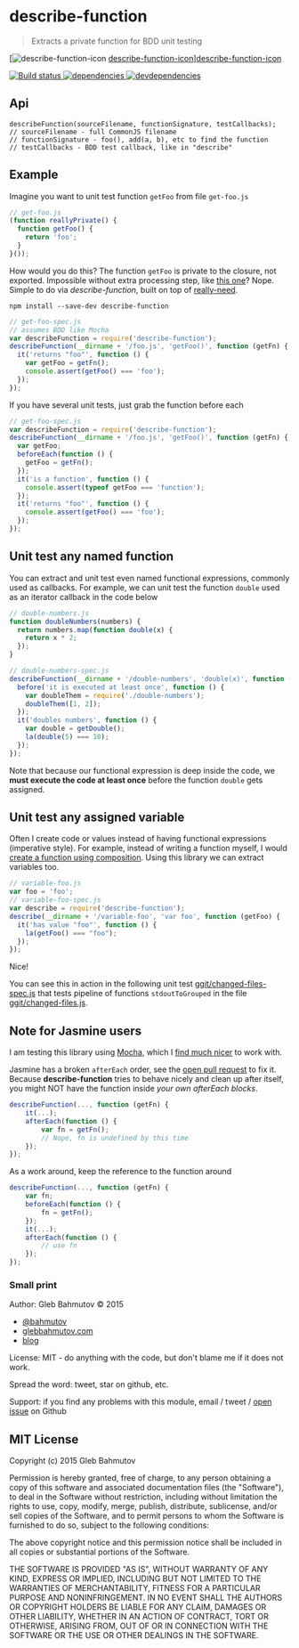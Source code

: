 # describe-function

> Extracts a private function for BDD unit testing

[![describe-function-icon] [describe-function-icon]][describe-function-icon]

[![Build status][describe-function-ci-image] ][describe-function-ci-url]
[![dependencies][describe-function-dependencies-image] ][describe-function-dependencies-url]
[![devdependencies][describe-function-devdependencies-image] ][describe-function-devdependencies-url]

## Api

    describeFunction(sourceFilename, functionSignature, testCallbacks);
    // sourceFilename - full CommonJS filename
    // functionSignature - foo(), add(a, b), etc to find the function
    // testCallbacks - BDD test callback, like in "describe"

## Example

Imagine you want to unit test function `getFoo` from file `get-foo.js`

```js
// get-foo.js
(function reallyPrivate() {
  function getFoo() {
    return 'foo';
  }
}());
```

How would you do this? The function `getFoo` is private to the closure, not exported. Impossible
without extra processing step, like [this one][1]? Nope. Simple to do via *describe-function*, built
on top of [really-need](https://github.com/bahmutov/really-need).

    npm install --save-dev describe-function

```js
// get-foo-spec.js
// assumes BDD like Mocha
var describeFunction = require('describe-function');
describeFunction(__dirname + '/foo.js', 'getFoo()', function (getFn) {
  it('returns "foo"', function () {
    var getFoo = getFn();
    console.assert(getFoo() === 'foo');
  });
});
```

If you have several unit tests, just grab the function before each

```js
// get-foo-spec.js
var describeFunction = require('describe-function');
describeFunction(__dirname + '/foo.js', 'getFoo()', function (getFn) {
  var getFoo;
  beforeEach(function () {
    getFoo = getFn();
  });
  it('is a function', function () {
    console.assert(typeof getFoo === 'function');
  });
  it('returns "foo"', function () {
    console.assert(getFoo() === 'foo');
  });
});
```

## Unit test any named function

You can extract and unit test even named functional expressions, commonly used as callbacks.
For example, we can unit test the function `double` used as an iterator callback in the code below

```js
// double-numbers.js
function doubleNumbers(numbers) {
  return numbers.map(function double(x) {
    return x * 2;
  });
}
```

```js
// double-numbers-spec.js
describeFunction(__dirname + '/double-numbers', 'double(x)', function (getDouble) {
  before('it is executed at least once', function () {
    var doubleThem = require('./double-numbers');
    doubleThem([1, 2]);
  });
  it('doubles numbers', function () {
    var double = getDouble();
    la(double(5) === 10);
  });
});
```

Note that because our functional expression is deep inside the code, we **must execute the code at least once**
before the function `double` gets assigned.

## Unit test any assigned variable

Often I create code or values instead of having functional expressions (imperative style).
For example, instead of writing a function myself, I would [create a function using composition][4].
Using this library we can extract variables too.

```js
// variable-foo.js
var foo = 'foo';
// variable-foo-spec.js
var describe = require('describe-function');
describe(__dirname + '/variable-foo', 'var foo', function (getFoo) {
  it('has value "foo"', function () {
    la(getFoo() === "foo");
  });
});
```

Nice!

You can see this in action in the following unit test [ggit/changed-files-spec.js][5] that
tests pipeline of functions `stdoutToGrouped` in the file [ggit/changed-files.js][6].

## Note for Jasmine users

I am testing this library using [Mocha](http://mochajs.org/), which I [find much nicer](picking)
to work with.

Jasmine has a broken `afterEach` order, see the [open pull request][2] to fix it. 
Because **describe-function** tries to behave nicely and clean up after itself, you might NOT
have the function inside *your own afterEach blocks*.

```js
describeFunction(..., function (getFn) {
    it(...);
    afterEach(function () {
        var fn = getFn(); 
        // Nope, fn is undefined by this time
    });
});
```

As a work around, keep the reference to the function around

```js
describeFunction(..., function (getFn) {
    var fn;
    beforeEach(function () {
        fn = getFn();
    });
    it(...);
    afterEach(function () {
        // use fn
    });
});
```

[1]: http://philipwalton.com/articles/how-to-unit-test-private-functions-in-javascript/
[2]: https://github.com/jasmine/jasmine/pull/908
[3]: http://glebbahmutov.com/blog/picking-javascript-testing-framework/
[4]: http://glebbahmutov.com/blog/imperative-to-compose-example/
[5]: https://github.com/bahmutov/ggit/blob/master/spec/changed-files-spec.js 
[6]: https://github.com/bahmutov/ggit/blob/master/src/changed-files.js

### Small print

Author: Gleb Bahmutov &copy; 2015

* [@bahmutov](https://twitter.com/bahmutov)
* [glebbahmutov.com](http://glebbahmutov.com)
* [blog](http://glebbahmutov.com/blog/)

License: MIT - do anything with the code, but don't blame me if it does not work.

Spread the word: tweet, star on github, etc.

Support: if you find any problems with this module, email / tweet /
[open issue](https://github.com/bahmutov/describe-function/issues) on Github

## MIT License

Copyright (c) 2015 Gleb Bahmutov

Permission is hereby granted, free of charge, to any person
obtaining a copy of this software and associated documentation
files (the "Software"), to deal in the Software without
restriction, including without limitation the rights to use,
copy, modify, merge, publish, distribute, sublicense, and/or sell
copies of the Software, and to permit persons to whom the
Software is furnished to do so, subject to the following
conditions:

The above copyright notice and this permission notice shall be
included in all copies or substantial portions of the Software.

THE SOFTWARE IS PROVIDED "AS IS", WITHOUT WARRANTY OF ANY KIND,
EXPRESS OR IMPLIED, INCLUDING BUT NOT LIMITED TO THE WARRANTIES
OF MERCHANTABILITY, FITNESS FOR A PARTICULAR PURPOSE AND
NONINFRINGEMENT. IN NO EVENT SHALL THE AUTHORS OR COPYRIGHT
HOLDERS BE LIABLE FOR ANY CLAIM, DAMAGES OR OTHER LIABILITY,
WHETHER IN AN ACTION OF CONTRACT, TORT OR OTHERWISE, ARISING
FROM, OUT OF OR IN CONNECTION WITH THE SOFTWARE OR THE USE OR
OTHER DEALINGS IN THE SOFTWARE.

[describe-function-icon]: https://nodei.co/npm/describe-function.png?downloads=true
[describe-function-url]: https://npmjs.org/package/describe-function
[describe-function-ci-image]: https://travis-ci.org/bahmutov/describe-function.svg?branch=master
[describe-function-ci-url]: https://travis-ci.org/bahmutov/describe-function
[describe-function-dependencies-image]: https://david-dm.org/bahmutov/describe-function.svg
[describe-function-dependencies-url]: https://david-dm.org/bahmutov/describe-function
[describe-function-devdependencies-image]: https://david-dm.org/bahmutov/describe-function/dev-status.svg
[describe-function-devdependencies-url]: https://david-dm.org/bahmutov/describe-function#info=devDependencies
